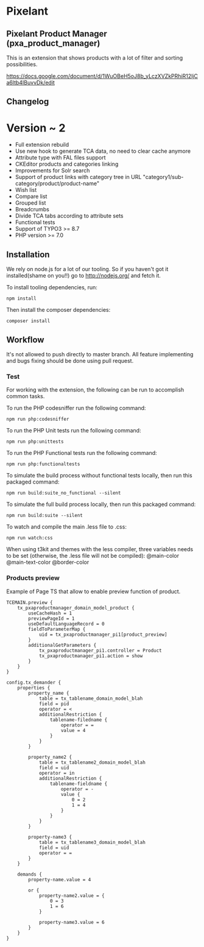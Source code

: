 # Pixelant

## Pixelant Product Manager (pxa_product_manager)
This is an extension that shows products with a lot of filter and sorting possibilities.

https://docs.google.com/document/d/1WuOBeH5oJ8b_yLczXVZkPRhiR12IjCa6ltb4IBuvvDk/edit

## Changelog
# Version ~ 2
- Full extension rebuild
- Use new hook to generate TCA data, no need to clear cache anymore
- Attribute type with FAL files support
- CKEditor products and categories linking
- Improvements for Solr search
- Support of product links with category tree in URL "category1/sub-category/product/product-name"
- Wish list
- Compare list
- Grouped list
- Breadcrumbs
- Divide TCA tabs according to attribute sets
- Functional tests
- Support of TYPO3 >= 8.7
- PHP version >= 7.0

## Installation

We rely on node.js for a lot of our tooling. So if you haven't got it installed(shame on you!!) go to http://nodejs.org/ and fetch it.

To install tooling dependencies, run:

    npm install

Then install the composer dependencies:

    composer install

## Workflow

It's not allowed to push directly to master branch.
All feature implementing and bugs fixing should be done using pull request.

### Test

For working with the extension, the following can be run to accomplish common tasks.

To run the PHP codesniffer run the following command:

    npm run php:codesniffer

To run the PHP Unit tests run the following command:

    npm run php:unittests

To run the PHP Functional tests run the following command:

    npm run php:functionaltests

To simulate the build process without functional tests locally, then run this packaged command:

    npm run build:suite_no_functional --silent

To simulate the full build process locally, then run this packaged command:

    npm run build:suite --silent

To watch and compile the main .less file to .css:

    npm run watch:css

When using t3kit and themes with the less compiler, three variables needs to be set (otherwise, the .less file will not be compiled):
  @main-color
  @main-text-color
  @border-color

### Products preview

Example of Page TS that allow to enable preview function of product.

```typo3_typoscript
TCEMAIN.preview {
    tx_pxaproductmanager_domain_model_product {
        useCacheHash = 1
        previewPageId = 1
        useDefaultLanguageRecord = 0
        fieldToParameterMap {
            uid = tx_pxaproductmanager_pi1[product_preview]
        }
        additionalGetParameters {
            tx_pxaproductmanager_pi1.controller = Product
            tx_pxaproductmanager_pi1.action = show
        }
    }
}
```

```typo3_typoscript
config.tx_demander {
    properties {
        property_name {
            table = tx_tablename_domain_model_blah
            field = pid
            operator = <
            additionalRestriction {
                tablename-filedname {
                    operator = =
                    value = 4
                }
            }
        }

        property_name2 {
            table = tx_tablename2_domain_model_blah
            field = uid
            operator = in
            additionalRestriction {
                tablename-fieldname {
                    operator = -
                    value {
                        0 = 2
                        1 = 4
                    }
                }
            }
        }

        property-name3 {
            table = tx_tablename3_domain_model_blah
            field = uid
            operator = =
        }
    }

    demands {
        property-name.value = 4

        or {
            property-name2.value = {
                0 = 3
                1 = 6
            }

            property-name3.value = 6
        }
    }
}
```
